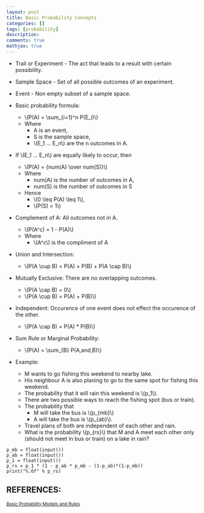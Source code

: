 ```yaml
---
layout: post
title: Basic Probability Concepts
categories: []
tags: [probability]
description:
comments: true
mathjax: true
---
```


* Trail or Experiment - The act that leads to a result with certain possibility.
* Sample Space	- Set of all possible outcomes of an experiment.
* Event -	Non empty subset of a sample space.

* Basic probability formula:
  * \\(P(A) = \sum_{i=1}^n P(E_i)\\)
  * Where
    * A is an event,
    * S is the sample space,
    * \\(E_1 ... E_n\\) are the n outcomes in A.

* If \\(E_1 ... E_n\\) are equally likely to occur, then
    * \\(P(A) = {num(A) \over num(S)}\\)
  * Where
    * num(A) is the number of outcomes in A,
    * num(S) is the number of outcomes in S
  * Hence
    * \\(0 \leq P(A) \leq 1\\),
    * \\(P(S) = 1\\)

* Complement of A: All outcomes not in A.
  * \\(P(A^c) = 1 - P(A)\\)
  * Where
    * \\(A^c\\) is the compliment of A

* Union and Intersection:
  * \\(P(A \cup B) = P(A) + P(B) + P(A \cap B)\\)

* Mutually Exclusive: There are no overlapping outcomes.
  * \\(P(A \cap B) = 0\\)
  * \\(P(A \cup B) = P(A) + P(B)\\)

* Independent: Occurence of one event does not effect the occurence of the other.
  * \\(P(A \cap B) = P(A) * P(B)\\)

* Sum Rule or Marginal Probability:
  * \\(P(A) = \sum_{B} P(A\,and\,B)\\)

* Example:
  * M wants to go fishing this weekend to nearby lake.
  * His neighbour A is also planing to go to the same spot for fishing this weekend.
  * The probability that it will rain this weekend is \\(p_1\\).
  * There are two possible ways to reach the fishing spot (bus or train).
  * The probability that
    * M will take the bus is \\(p_{mb}\\)
    * A will take the bus is \\(p_{ab}\\).
  * Travel plans of both are independent of each other and rain.
  * What is the probability \\(p_{rs}\\) that M and A meet each other only (should not meet in bus or train) on a lake in rain?

```
p_mb = float(input())
p_ab = float(input())
p_1 = float(input())
p_rs = p_1 * (1 - p_ab * p_mb - (1-p_ab)*(1-p_mb))
print("%.6f" % p_rs)
```

## REFERENCES:

<small>[Basic Probability Models and Rules](https://www.hackerearth.com/practice/machine-learning/prerequisites-of-machine-learning/basic-probability-models-and-rules/tutorial/)</small>

